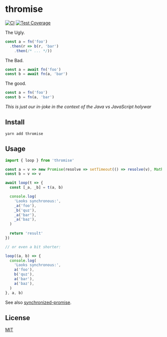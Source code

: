# thromise

[![CI](https://github.com/qiwi/thromise/actions/workflows/ci.yaml/badge.svg?branch=master)](https://github.com/qiwi/thromise/actions/workflows/ci.yaml)
[![Test Coverage](https://api.codeclimate.com/v1/badges/b83e72f80c78f6ad1d8c/test_coverage)](https://codeclimate.com/github/qiwi/thromise/test_coverage)

The Ugly.
```js
const a = fn('foo')
  .then(r => b(r, 'bar')
    .then(/* ... */))
```

The Bad.
```js
const a = await fn('foo')
const b = await fn(a, 'bar')
```

The good.
```js
const a = fn('foo')
const b = fn(a, 'bar')
```
 
_This is just our in-joke in the context of the Java vs JavaScript holywar_

## Install
```shell
yarn add thromise
```

## Usage
```js
import { loop } from 'thromise'

const a = v => new Promise(resolve => setTimeout(() => resolve(v), Math.random() * 1000))
const b = v => v

await loop(t => {
  const [_a, _b] = t(a, b)

  console.log(
    'Looks synchronous:',
    _a('foo'),
    _b('quz'),
    _a('bar'),
    _a('baz'),
  )
  
  return 'result'
})

// or even a bit shorter:

loop((a, b) => {
  console.log(
    'Looks synchronous:',
    a('foo'),
    b('quz'),
    a('bar'),
    a('baz'),
  )
}, a, b)
```

See also [synchronized-promise](https://github.com/Yukaii/synchronized-promise).

## License
[MIT](./LICENSE)
